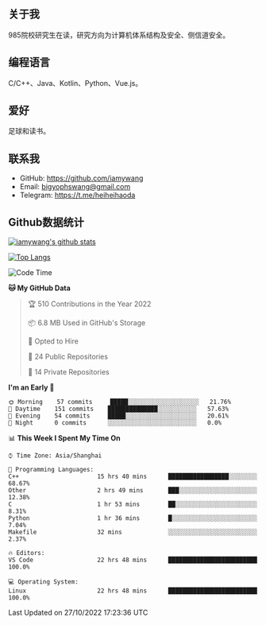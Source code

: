## 关于我

985院校研究生在读，研究方向为计算机体系结构及安全、侧信道安全。

## 编程语言

C/C++、Java、Kotlin、Python、Vue.js。

## 爱好

足球和读书。

## 联系我

- GitHub: https://github.com/iamywang
- Email: bigyophswang@gmail.com
- Telegram: https://t.me/heiheihaoda

## Github数据统计

[![iamywang's github stats](https://github-readme-stats.vercel.app/api?username=iamywang&count_private=true&show_icons=true)]()

[![Top Langs](https://github-readme-stats.vercel.app/api/top-langs/?username=iamywang&layout=compact)]()

<!--START_SECTION:waka-->
![Code Time](http://img.shields.io/badge/Code%20Time-633%20hrs%209%20mins-blue)

**🐱 My GitHub Data** 

> 🏆 510 Contributions in the Year 2022
 > 
> 📦 6.8 MB Used in GitHub's Storage 
 > 
> 💼 Opted to Hire
 > 
> 📜 24 Public Repositories 
 > 
> 🔑 14 Private Repositories  
 > 
**I'm an Early 🐤** 

```text
🌞 Morning    57 commits     █████░░░░░░░░░░░░░░░░░░░░   21.76% 
🌆 Daytime    151 commits    ██████████████░░░░░░░░░░░   57.63% 
🌃 Evening    54 commits     █████░░░░░░░░░░░░░░░░░░░░   20.61% 
🌙 Night      0 commits      ░░░░░░░░░░░░░░░░░░░░░░░░░   0.0%

```


📊 **This Week I Spent My Time On** 

```text
⌚︎ Time Zone: Asia/Shanghai

💬 Programming Languages: 
C++                      15 hrs 40 mins      █████████████████░░░░░░░░   68.67% 
Other                    2 hrs 49 mins       ███░░░░░░░░░░░░░░░░░░░░░░   12.38% 
C                        1 hr 53 mins        ██░░░░░░░░░░░░░░░░░░░░░░░   8.31% 
Python                   1 hr 36 mins        █░░░░░░░░░░░░░░░░░░░░░░░░   7.04% 
Makefile                 32 mins             ░░░░░░░░░░░░░░░░░░░░░░░░░   2.37%

🔥 Editors: 
VS Code                  22 hrs 48 mins      █████████████████████████   100.0%

💻 Operating System: 
Linux                    22 hrs 48 mins      █████████████████████████   100.0%

```


 Last Updated on 27/10/2022 17:23:36 UTC
<!--END_SECTION:waka-->
